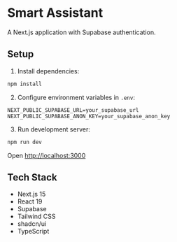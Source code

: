 # Smart Assistant

A Next.js application with Supabase authentication.

## Setup

1. Install dependencies:
```bash
npm install
```

2. Configure environment variables in `.env`:
```
NEXT_PUBLIC_SUPABASE_URL=your_supabase_url
NEXT_PUBLIC_SUPABASE_ANON_KEY=your_supabase_anon_key
```

3. Run development server:
```bash
npm run dev
```

Open [http://localhost:3000](http://localhost:3000)

## Tech Stack

- Next.js 15
- React 19
- Supabase
- Tailwind CSS
- shadcn/ui
- TypeScript
